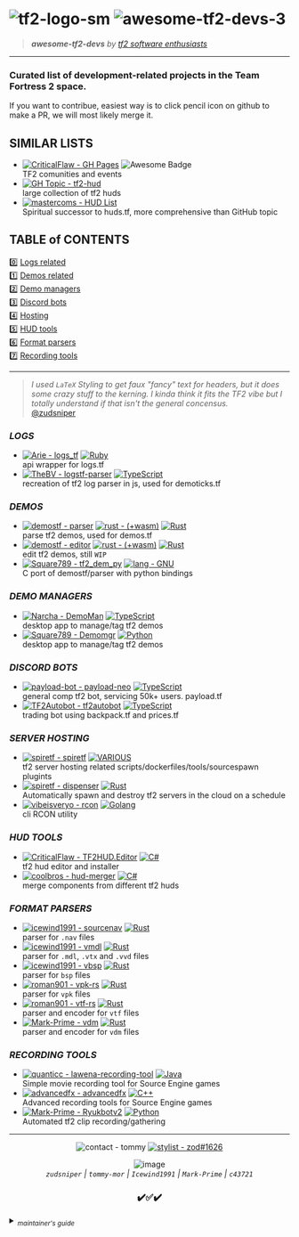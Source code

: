 # ![tf2-logo-sm](https://user-images.githubusercontent.com/16076573/224633090-04d4d701-8042-4e23-897c-ff37a1850b85.png) ![awesome-tf2-devs-3](https://user-images.githubusercontent.com/16076573/224677468-f8ddf5d5-7dbb-44e3-9f81-51d7ed45724a.png)




> _**awesome-tf2-devs** by [tf2 software enthusiasts](https://github.com/tf2-software-enthusiasts)_

---

### Curated list of development-related projects in the Team Fortress 2 space.

If you want to contribue, easiest way is to click pencil icon on github to make a PR, we will most likely merge it.

## SIMILAR LISTS
  * [![CriticalFlaw - GH Pages](https://img.shields.io/badge/CriticalFlaw-GH_Pages-2ea44f?logo=Git&style=flat)](https://criticalflaw.github.io/awesome-tf2/) <img alt="Awesome Badge" src="https://camo.githubusercontent.com/abb97269de2982c379cbc128bba93ba724d8822bfbe082737772bd4feb59cb54/68747470733a2f2f63646e2e7261776769742e636f6d2f73696e647265736f726875732f617765736f6d652f643733303566333864323966656437386661383536353265336136336531353464643865383832392f6d656469612f62616467652e737667" data-canonical-src="https://cdn.rawgit.com/sindresorhus/awesome/d7305f38d29fed78fa85652e3a63e154dd8e8829/media/badge.svg" style="max-width: 100%;">   
  TF2 comunities and events
  * [![GH Topic - tf2-hud](https://img.shields.io/badge/GH_Topic-tf2--hud-f10f41?logo=github&logoColor=white)](https://github.com/topics/tf2-hud)   
  large collection of tf2 huds
  * [![mastercoms - HUD List](https://img.shields.io/badge/mastercoms-HUD_List-00786d?logo=Github%20Sponsors&style=flat&logoColor=white)](https://comfig.app/huds/)  
  Spiritual successor to huds.tf, more comprehensive than GitHub topic
  

## TABLE of CONTENTS 
0️⃣ [Logs related](./#Logs-related)  
1️⃣ [Demos related](./#Demos-related)  
2️⃣ [Demo managers](./#Demo-managers)   
3️⃣ [Discord bots](./#Discord-bots)   
4️⃣ [Hosting](./#Hosting)   
5️⃣ [HUD tools](./#Hud-tools)   
6️⃣ [Format parsers](./#Format-parsers)  
7️⃣ [Recording tools](./#Recording-tools)  

--- 
> _I used `LaTeX` Styling to get faux "fancy" text for headers, but it does some crazy stuff to the kerning. I kinda think it fits the TF2 vibe but I totally understand if that isn't the general concensus._   
> [@zudsniper](https://github.com/zudsniper)  
    

### $LOGS$
  * [![Arie -  logs_tf](https://img.shields.io/badge/Arie-_logs__tf-2ea44f?style=flat&logo=GitHub)](https://github.com/Arie/logs_tf) [![Ruby](https://img.shields.io/badge/Ruby-FC2312?style=flat&logo=ruby)](https://github.com/Arie/logs_tf)  
api wrapper for logs.tf
  * [![TheBV -  logstf-parser](https://img.shields.io/badge/TheBV-_logstf--parser-2ea44f?logo=GitHub)](https://github.com/Arie/logs_tf) [![TypeScript](https://img.shields.io/badge/TypeScript-white?logo=TypeScript)](https://github.com/TheBv/logstf-parser)  
recreation of tf2 log parser in js, used for demoticks.tf

### $DEMOS$
  * [![demostf - parser](https://img.shields.io/static/v1?label=demostf&message=parser&color=blueviolet&logo=github)](https://github.com/demostf/parser "Go to GitHub repo") [![rust - (+wasm)](https://img.shields.io/badge/rust-(%2Bwasm)-pink?logo=rust&logoColor=ff69b4)](https://github.com/demostf/parser) [![Rust](https://img.shields.io/badge/Rust-000000?style=flat&logo=rust)](https://github.com/icewind1991/sourcenav)    
 parse tf2 demos, used for demos.tf
  * [![demostf - editor](https://img.shields.io/static/v1?label=demostf&message=editor&color=c9f&logo=github)](https://github.com/demostf/editor "Go to GitHub repo")  [![rust - (+wasm)](https://img.shields.io/badge/rust-(%2Bwasm)-pink?logo=rust&style=flat&logoColor=ff69b4)](https://github.com/demostf/editor) [![Rust](https://img.shields.io/badge/Rust-000000?style=flat&logo=rust)](https://github.com/icewind1991/sourcenav)     
 edit tf2 demos, still `WIP`
  * [![Square789 - tf2_dem_py](https://img.shields.io/static/v1?label=Square789&message=tf2_dem_py&color=green&logo=github&logoColor=FFFFFF)](https://github.com/Square789/tf2_dem_py "Go to GitHub repo") [![lang - GNU](https://img.shields.io/badge/lang-GNU-660911?logo=C&logoColor=white)](https://github.com/Square789/tf2_dem_py)  
 C port of demostf/parser with python bindings

### $DEMO$ $MANAGERS$
  * [![Narcha - DemoMan](https://img.shields.io/badge/Narcha-DemoMan-2ea44f?logo=GitHub)](https://github.com/Narcha/DemoMan) [![TypeScript](https://img.shields.io/badge/TypeScript-white?logo=TypeScript)](https://typescriptlang.org/)  
desktop app to manage/tag tf2 demos  
  * [![Square789 - Demomgr](https://img.shields.io/badge/Square789-Demomgr-2ea44f?logo=GitHub)](https://github.com/Square789/Demomgr) [![Python](https://img.shields.io/static/v1?label=&message=Python&color=%234584b6&logo=python&logoColor=%23ffde57)](https://www.python.org/)  
desktop app to manage/tag tf2 demos  


### $DISCORD$ $BOTS$
  * [![payload-bot - payload-neo](https://img.shields.io/badge/payload--bot-payload--neo-7289da?logo=GitHub)](https://github.com/payload-bot/payload-neo) [![TypeScript](https://img.shields.io/badge/TypeScript-white?logo=TypeScript)](https://typescriptlang.org/)  
general comp tf2 bot, servicing 50k+ users. payload.tf
  * [![TF2Autobot - tf2autobot](https://img.shields.io/badge/TF2Autobot-tf2autobot-FF4500?logo=GitHub)](https://github.com/TF2Autobot/tf2autobot) [![TypeScript](https://img.shields.io/badge/TypeScript-white?logo=TypeScript)](https://typescriptlang.org/)  
trading bot using backpack.tf and prices.tf

### $SERVER$ $HOSTING$
  * [![spiretf - spiretf](https://img.shields.io/badge/spiretf-spiretf-ff0000?logo=GitHub)](https://github.com/spiretf)  [![VARIOUS](https://img.shields.io/badge/VARIOUS-ff0231)](https://github.com/spiretf)  
tf2 server hosting related scripts/dockerfiles/tools/sourcespawn plugints
  * [![spiretf - dispenser](https://img.shields.io/badge/spiretf-dispenser-ff0000?logo=GitHub)](https://github.com/spiretf/dispenser) [![Rust](https://img.shields.io/badge/Rust-000000?style=flat&logo=rust)](https://github.com/spiretf/dispenser)  
Automatically spawn and destroy tf2 servers in the cloud on a schedule
  * [![vibeisveryo - rcon](https://img.shields.io/badge/vibeisveryo_-_rcon-c784a1?logo=Github&style=flat&logoColor=white)](https://github.com/vibeisveryo/rcon) [![Golang](https://img.shields.io/badge/Go-00ADD8?style=flat&logo=go&logoColor=white)](https://go.dev/)  
cli RCON utility

### $HUD$ $TOOLS$
  * [![CriticalFlaw - TF2HUD.Editor](https://img.shields.io/badge/CriticalFlaw-TF2HUD.Editor-4B0082?logo=GitHub)](https://github.com/CriticalFlaw/TF2HUD.Editor) [![C#](https://img.shields.io/badge/C%23-239120?style=flat&logo=c-sharp&color=#A179DC)](https://github.com/CriticalFlaw/TF2HUD.Editor)  
tf2 hud editor and installer
  * [![coolbros - hud-merger](https://img.shields.io/badge/coolbros-hud--merger-00FFFF?logo=GitHub)](https://github.com/cooolbros/hud-merger) [![C#](https://img.shields.io/badge/C%23-239120?style=flat&logo=c-sharp&color=#A179DC)](https://github.com/cooolbros/hud-merger)  
merge components from different tf2 huds

### $FORMAT$ $PARSERS$
  * [![icewind1991 - sourcenav](https://img.shields.io/badge/icewind1991-sourcenav-009900?logo=GitHub)](https://github.com/icewind1991/sourcenav) [![Rust](https://img.shields.io/badge/Rust-000000?style=flat&logo=rust)](https://github.com/icewind1991/sourcenav)  
  parser for `.nav` files 
  * [![icewind1991 - vmdl](https://img.shields.io/badge/icewind1991-vmdl-9C1F5F?logo=GitHub)](https://github.com/icewind1991/vmdl) [![Rust](https://img.shields.io/badge/Rust-000000?style=flat&logo=rust)](https://github.com/icewind1991/vmdl)  
  parser for `.mdl`, `.vtx` and `.vvd` files
  * [![icewind1991 - vbsp](https://img.shields.io/badge/icewind1991-vbsp-9C1F5F?logo=GitHub)](https://github.com/icewind1991/vbsp) [![Rust](https://img.shields.io/badge/Rust-000000?style=flat&logo=rust)](https://github.com/icewind1991/vbsp)  
  parser for `bsp` files
  * [![roman901 - vpk-rs](https://img.shields.io/badge/roman901-vpk--rs-FF7F50?logo=GitHub)](https://github.com/roman901/vpk-rs) [![Rust](https://img.shields.io/badge/Rust-000000?style=flat&logo=rust)](https://github.com/roman901/vpk-rs)  
  parser for `vpk` files
  * [![roman901 - vtf-rs](https://img.shields.io/badge/roman901-vtf--rs-FF7F50?logo=GitHub)](https://github.com/roman901/vtf-rs) [![Rust](https://img.shields.io/badge/Rust-000000?style=flat&logo=rust)](https://github.com/roman901/vtf-rs)  
  parser and encoder for `vtf` files
  * [![Mark-Prime - vdm](https://img.shields.io/badge/Mark--Prime-vdm-8B4513?logo=GitHub)](https://github.com/Mark-Prime/vdm) [![Rust](https://img.shields.io/badge/Rust-000000?style=flat&logo=rust)](https://github.com/Mark-Prime/vdm)  
  parser and encoder for `vdm` files  

### $RECORDING$ $TOOLS$
  * [![quanticc - lawena-recording-tool](https://img.shields.io/badge/quanticc-lawena--recording--tool-2C2E71?logo=GitHub)](https://github.com/quanticc/lawena-recording-tool) [![Java](https://img.shields.io/badge/Java-007396?style=flat&logo=oracle)](https://github.com/quanticc/lawena-recording-tool)  
  Simple movie recording tool for Source Engine games
  * [![advancedfx - advancedfx](https://img.shields.io/badge/advancedfx-advancedfx-FB3F3F?logo=GitHub)](https://github.com/advancedfx/advancedfx) [![C++](https://img.shields.io/badge/C++-00599C?style=flat&logo=c%2B%2B)](https://github.com/advancedfx/advancedfx)  
  Advanced recording tools for Source Engine games
  * [![Mark-Prime - Ryukbotv2](https://img.shields.io/badge/Mark--Prime-Ryukbotv2-0000A0?logo=GitHub)](https://github.com/Mark-Prime/Ryukbotv2) [![Python](https://img.shields.io/static/v1?label=&message=Python&color=%234584b6&logo=python&logoColor=%23ffde57)](https://www.python.org/)  
  Automated tf2 clip recording/gathering  

---  

<div align="center">

  ![contact - tommy](https://img.shields.io/badge/contact-tommy-5881D8?style=for-the-badge&logo=Clojure&logoColor=white) [![stylist - zod#1626](https://img.shields.io/badge/stylist-zod%231626-5865F2?style=for-the-badge&logo=Discord)](https://discord.com/users/260934923261706260)   
  
![image](https://user-images.githubusercontent.com/16076573/224636694-64f4273e-6611-41d7-82d1-c2745633ee74.png)  
<i> `zudsniper` | `tommy-mor` | `Icewind1991` | `Mark-Prime` | `c43721` </i>
<h3>✔️✅✔️</h3>   

</div>

<details>
<summary><sub><i>maintainer's guide</i></sub></summary>  
 
> ### Howdy! I'm [zod](https://github.com/zudsniper) & I'm glad you're interested in contributing! Here are some helpful resources.  
> [**Button Generator**](https://michaelcurrin.github.io/badge-generator/#/generic) _(based on shields.io)_   
> [**Emojiterra.com**](https://emojiterra.com)  
> [**Fontmeme TF2 Fonts**](https://fontmeme.com/fonts/tf2-build-font/)  
> _I also like to use images, but size is always an issue with that. You have two viable options..._  
>   1. Drag & drop the image into this file in the online editor. Preview the page, and use `CTRL` + `SHIFT` + `C` to open the Developer Console. Select your image, and copy the element itself. Switch back to the editing tab of your `markdown`. Paste the HTML **& specify `length` and `height` via the _old_ HTML way
>   2. Use a tool like `imagemagick/convert` to generate a smaller image out of your big image! Example below:
>   ```shell
>   $ convert <image1>.png -resize 40% <image1_out>.png  
>   ```
> Either way its much harder than it needs to be.  
> -- zod out  

</details> 

